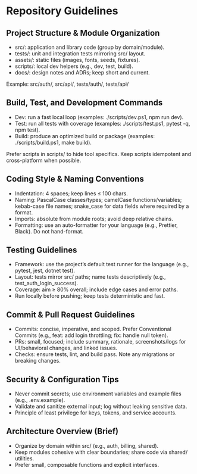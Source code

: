 # Repository Guidelines

## Project Structure & Module Organization
- src/: application and library code (group by domain/module).
- tests/: unit and integration tests mirroring src/ layout.
- assets/: static files (images, fonts, seeds, fixtures).
- scripts/: local dev helpers (e.g., dev, test, build).
- docs/: design notes and ADRs; keep short and current.

Example: src/auth/, src/api/, tests/auth/, tests/api/

## Build, Test, and Development Commands
- Dev: run a fast local loop (examples: ./scripts/dev.ps1, npm run dev).
- Test: run all tests with coverage (examples: ./scripts/test.ps1, pytest -q, npm test).
- Build: produce an optimized build or package (examples: ./scripts/build.ps1, make build).

Prefer scripts in scripts/ to hide tool specifics. Keep scripts idempotent and cross-platform when possible.

## Coding Style & Naming Conventions
- Indentation: 4 spaces; keep lines ≤ 100 chars.
- Naming: PascalCase classes/types; camelCase functions/variables; kebab-case file names; snake_case for data fields where required by a format.
- Imports: absolute from module roots; avoid deep relative chains.
- Formatting: use an auto-formatter for your language (e.g., Prettier, Black). Do not hand-format.

## Testing Guidelines
- Framework: use the project’s default test runner for the language (e.g., pytest, jest, dotnet test).
- Layout: tests mirror src/ paths; name tests descriptively (e.g., test_auth_login_success).
- Coverage: aim ≥ 80% overall; include edge cases and error paths.
- Run locally before pushing; keep tests deterministic and fast.

## Commit & Pull Request Guidelines
- Commits: concise, imperative, and scoped. Prefer Conventional Commits (e.g., feat: add login throttling; fix: handle null token).
- PRs: small, focused; include summary, rationale, screenshots/logs for UI/behavioral changes, and linked issues.
- Checks: ensure tests, lint, and build pass. Note any migrations or breaking changes.

## Security & Configuration Tips
- Never commit secrets; use environment variables and example files (e.g., .env.example).
- Validate and sanitize external input; log without leaking sensitive data.
- Principle of least privilege for keys, tokens, and service accounts.

## Architecture Overview (Brief)
- Organize by domain within src/ (e.g., auth, billing, shared).
- Keep modules cohesive with clear boundaries; share code via shared/ utilities.
- Prefer small, composable functions and explicit interfaces.

